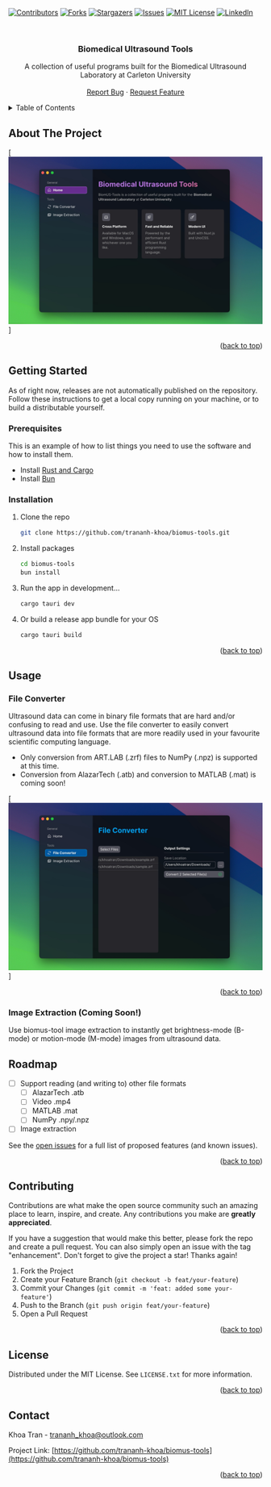 <!-- Improved compatibility of back to top link: See: https://github.com/othneildrew/Best-README-Template/pull/73 -->
<a name="readme-top"></a>
<!--
*** Thanks for checking out the Best-README-Template. If you have a suggestion
*** that would make this better, please fork the repo and create a pull request
*** or simply open an issue with the tag "enhancement".
*** Don't forget to give the project a star!
*** Thanks again! Now go create something AMAZING! :D
-->



<!-- PROJECT SHIELDS -->
<!--
*** I'm using markdown "reference style" links for readability.
*** Reference links are enclosed in brackets [ ] instead of parentheses ( ).
*** See the bottom of this document for the declaration of the reference variables
*** for contributors-url, forks-url, etc. This is an optional, concise syntax you may use.
*** https://www.markdownguide.org/basic-syntax/#reference-style-links
-->
[![Contributors][contributors-shield]][contributors-url]
[![Forks][forks-shield]][forks-url]
[![Stargazers][stars-shield]][stars-url]
[![Issues][issues-shield]][issues-url]
[![MIT License][license-shield]][license-url]
[![LinkedIn][linkedin-shield]][linkedin-url]



<!-- PROJECT LOGO -->
<br />
<div align="center">
  <!-- <a href="https://github.com/trananh-khoa/biomus-tools">
    <img src="images/logo.png" alt="Logo" width="80" height="80">
  </a> -->

<h3 align="center">Biomedical Ultrasound Tools</h3>

  <p align="center">
    A collection of useful programs built for the Biomedical Ultrasound Laboratory at Carleton University
    <br />
    <!-- <a href="https://github.com/trananh-khoa/biomus-tools"><strong>Explore the docs »</strong></a> -->
    <!-- <br /> -->
    <br />
    <!-- <a href="https://github.com/trananh-khoa/biomus-tools">View Demo</a> -->
    <!-- · -->
    <a href="https://github.com/trananh-khoa/biomus-tools/issues">Report Bug</a>
    ·
    <a href="https://github.com/trananh-khoa/biomus-tools/issues">Request Feature</a>
  </p>
</div>



<!-- TABLE OF CONTENTS -->
<details>
  <summary>Table of Contents</summary>
  <ol>
    <li>
      <a href="#about-the-project">About The Project</a>
      <!-- <ul>
        <li><a href="#built-with">Built With</a></li>
      </ul> -->
    </li>
    <li>
      <a href="#getting-started">Getting Started</a>
      <ul>
        <li><a href="#prerequisites">Prerequisites</a></li>
        <li><a href="#installation">Installation</a></li>
      </ul>
    </li>
    <li><a href="#usage">Usage</a></li>
    <li><a href="#roadmap">Roadmap</a></li>
    <li><a href="#contributing">Contributing</a></li>
    <li><a href="#license">License</a></li>
    <li><a href="#contact">Contact</a></li>
    <!-- <li><a href="#acknowledgments">Acknowledgments</a></li> -->
  </ol>
</details>



<!-- ABOUT THE PROJECT -->
## About The Project

[![biomus-tools screenshot][biomus-tools-home]]

<p align="right">(<a href="#readme-top">back to top</a>)</p>

<!-- ### Built With

* [![Vue][Vue.js]][Vue-url]

<p align="right">(<a href="#readme-top">back to top</a>)</p> -->


<!-- GETTING STARTED -->
## Getting Started

As of right now, releases are not automatically published on the repository. Follow these instructions to get a local copy running on your machine, or to build a distributable yourself.

### Prerequisites

This is an example of how to list things you need to use the software and how to install them.
* Install [Rust and Cargo](https://doc.rust-lang.org/cargo/getting-started/installation.html)
* Install [Bun](https://bun.sh/docs/installation)

### Installation

1. Clone the repo
   ```sh
   git clone https://github.com/trananh-khoa/biomus-tools.git
   ```
2. Install packages
   ```sh
   cd biomus-tools
   bun install
   ```
3. Run the app in development...
   ```sh
   cargo tauri dev
   ```
4. Or build a release app bundle for your OS
   ```sh
   cargo tauri build
   ```


<p align="right">(<a href="#readme-top">back to top</a>)</p>



<!-- USAGE EXAMPLES -->
## Usage

### File Converter

Ultrasound data can come in binary file formats that are hard and/or confusing to read and use. Use the file converter to easily convert ultrasound data into file formats that are more readily used in your favourite scientific computing language.

* Only conversion from ART.LAB (.zrf) files to NumPy (.npz) is supported at this time.
* Conversion from AlazarTech (.atb) and conversion to MATLAB (.mat) is coming soon!

[![biomus-tools file converter][biomus-tools-file-converter]]

<p align="right">(<a href="#readme-top">back to top</a>)</p>

### Image Extraction (Coming Soon!)

Use biomus-tool image extraction to instantly get brightness-mode (B-mode) or motion-mode (M-mode) images from ultrasound data.


<!-- ROADMAP -->
## Roadmap

- [ ] Support reading (and writing to) other file formats
    - [ ] AlazarTech .atb
    - [ ] Video .mp4
    - [ ] MATLAB .mat
    - [ ] NumPy .npy/.npz
- [ ] Image extraction

See the [open issues](https://github.com/trananh-khoa/biomus-tools/issues) for a full list of proposed features (and known issues).

<p align="right">(<a href="#readme-top">back to top</a>)</p>



<!-- CONTRIBUTING -->
## Contributing

Contributions are what make the open source community such an amazing place to learn, inspire, and create. Any contributions you make are **greatly appreciated**.

If you have a suggestion that would make this better, please fork the repo and create a pull request. You can also simply open an issue with the tag "enhancement".
Don't forget to give the project a star! Thanks again!

1. Fork the Project
2. Create your Feature Branch (`git checkout -b feat/your-feature`)
3. Commit your Changes (`git commit -m 'feat: added some your-feature'`)
4. Push to the Branch (`git push origin feat/your-feature`)
5. Open a Pull Request

<p align="right">(<a href="#readme-top">back to top</a>)</p>



<!-- LICENSE -->
## License

Distributed under the MIT License. See `LICENSE.txt` for more information.

<p align="right">(<a href="#readme-top">back to top</a>)</p>



<!-- CONTACT -->
## Contact

Khoa Tran - trananh_khoa@outlook.com

Project Link: [https://github.com/trananh-khoa/biomus-tools](https://github.com/trananh-khoa/biomus-tools)

<p align="right">(<a href="#readme-top">back to top</a>)</p>



<!-- ACKNOWLEDGMENTS -->
<!-- ## Acknowledgments

* []()
* []()
* []()

<p align="right">(<a href="#readme-top">back to top</a>)</p> -->



<!-- MARKDOWN LINKS & IMAGES -->
<!-- https://www.markdownguide.org/basic-syntax/#reference-style-links -->
[biomus-tools-home]: docs/home.jpeg
[biomus-tools-file-converter]: docs/file-converter.jpeg
[contributors-shield]: https://img.shields.io/github/contributors/trananh-khoa/biomus-tools.svg?style=for-the-badge
[contributors-url]: https://github.com/trananh-khoa/biomus-tools/graphs/contributors
[forks-shield]: https://img.shields.io/github/forks/trananh-khoa/biomus-tools.svg?style=for-the-badge
[forks-url]: https://github.com/trananh-khoa/biomus-tools/network/members
[stars-shield]: https://img.shields.io/github/stars/trananh-khoa/biomus-tools.svg?style=for-the-badge
[stars-url]: https://github.com/trananh-khoa/biomus-tools/stargazers
[issues-shield]: https://img.shields.io/github/issues/trananh-khoa/biomus-tools.svg?style=for-the-badge
[issues-url]: https://github.com/trananh-khoa/biomus-tools/issues
[license-shield]: https://img.shields.io/github/license/trananh-khoa/biomus-tools.svg?style=for-the-badge
[license-url]: https://github.com/trananh-khoa/biomus-tools/blob/master/LICENSE
[linkedin-shield]: https://img.shields.io/badge/-LinkedIn-black.svg?style=for-the-badge&logo=linkedin&colorB=555
[linkedin-url]: https://linkedin.com/in/anh-khoa-tran
[Vue.js]: https://img.shields.io/badge/vuedotjs.svg
[Vue-url]: https://vuejs.org/